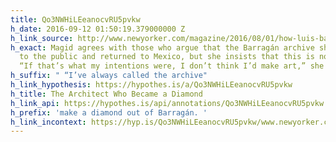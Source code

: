 ```yaml
---
title: Qo3NWHiLEeanocvRU5pvkw
h_date: 2016-09-12 01:50:19.379000000 Z
h_link_source: http://www.newyorker.com/magazine/2016/08/01/how-luis-barragan-became-a-diamond
h_exact: Magid agrees with those who argue that the Barragán archive should be open
  to the public and returned to Mexico, but she insists that this is not her focus.
  “If that’s what my intentions were, I don’t think I’d make art,” she told me.
h_suffix: " “I’ve always called the archive"
h_link_hypothesis: https://hypothes.is/a/Qo3NWHiLEeanocvRU5pvkw
h_title: The Architect Who Became a Diamond
h_link_api: https://hypothes.is/api/annotations/Qo3NWHiLEeanocvRU5pvkw
h_prefix: 'make a diamond out of Barragán. '
h_link_incontext: https://hyp.is/Qo3NWHiLEeanocvRU5pvkw/www.newyorker.com/magazine/2016/08/01/how-luis-barragan-became-a-diamond
---
```



